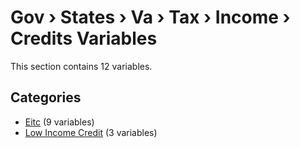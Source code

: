 # Gov › States › Va › Tax › Income › Credits Variables

This section contains 12 variables.

## Categories

- [Eitc](eitc/index.md) (9 variables)
- [Low Income Credit](low_income_credit/index.md) (3 variables)
